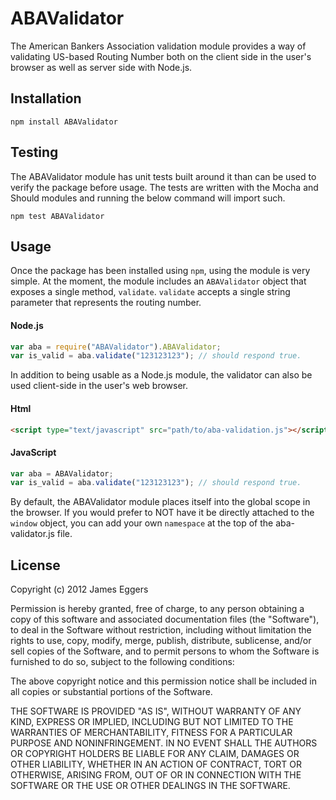 ABAValidator
=============

The American Bankers Association validation module provides a way of validating US-based Routing Number both on the client side in the user's browser as well as server side with Node.js.

## Installation ##

    npm install ABAValidator

## Testing ##

The ABAValidator module has unit tests built around it than can be used to verify the package before usage.  The tests are written with the Mocha and Should modules and running the below command will import such.  

    npm test ABAValidator

## Usage ##

Once the package has been installed using `npm`, using the module is very simple.  At the moment, the module includes an `ABAValidator` object that exposes a single method, `validate`.  `validate` accepts a single string parameter that represents the routing number.

#### Node.js ####

```javascript
var aba = require("ABAValidator").ABAValidator;
var is_valid = aba.validate("123123123"); // should respond true.
```

In addition to being usable as a Node.js module, the validator can also be used client-side in the user's web browser.

#### Html ####

```html
<script type="text/javascript" src="path/to/aba-validation.js"></script>
```

#### JavaScript ####

```javascript
var aba = ABAValidator;
var is_valid = aba.validate("123123123"); // should respond true.
```

By default, the ABAValidator module places itself into the global scope in the browser.  If you would prefer to NOT have it be directly attached to the `window` object, you can add your own `namespace` at the top of the aba-validator.js file.

## License ##

Copyright (c) 2012 James Eggers

Permission is hereby granted, free of charge, to any person obtaining a copy of this software and associated documentation files (the "Software"), to deal in the Software without restriction, including without limitation the rights to use, copy, modify, merge, publish, distribute, sublicense, and/or sell copies of the Software, and to permit persons to whom the Software is furnished to do so, subject to the following conditions:

The above copyright notice and this permission notice shall be included in all copies or substantial portions of the Software.

THE SOFTWARE IS PROVIDED "AS IS", WITHOUT WARRANTY OF ANY KIND, EXPRESS OR IMPLIED, INCLUDING BUT NOT LIMITED TO THE WARRANTIES OF MERCHANTABILITY, FITNESS FOR A PARTICULAR PURPOSE AND NONINFRINGEMENT. IN NO EVENT SHALL THE AUTHORS OR COPYRIGHT HOLDERS BE LIABLE FOR ANY CLAIM, DAMAGES OR OTHER LIABILITY, WHETHER IN AN ACTION OF CONTRACT, TORT OR OTHERWISE, ARISING FROM, OUT OF OR IN CONNECTION WITH THE SOFTWARE OR THE USE OR OTHER DEALINGS IN THE SOFTWARE.